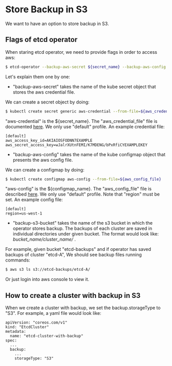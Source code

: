 # Store Backup in S3

We want to have an option to store backup in S3.

## Flags of etcd operator

When staring etcd operator, we need to provide flags in order to access aws:
```bash
$ etcd-operator --backup-aws-secret ${secret_name} --backup-aws-config ${configmap_name} --backup-s3-bucket ${bucket_name} ...
```

Let's explain them one by one:
- "backup-aws-secret" takes the name of the kube secret object that stores the aws credential file.

We can create a secret object by doing:
```bash
$ kubectl create secret generic aws-credential --from-file=${aws_credential_file}
```
"aws-credential" is the ${secret_name}.
The "aws_credential_file" file is documented [here](http://docs.aws.amazon.com/sdk-for-java/v1/developer-guide/credentials.html#aws-credentials-file-format).
We only use "default" profile.
An example credential file:
```
[default]
aws_access_key_id=AKIAIOSFODNN7EXAMPLE
aws_secret_access_key=wJalrXUtnFEMI/K7MDENG/bPxRfiCYEXAMPLEKEY
```

- "backup-aws-config" takes the name of the kube configmap object that presents the aws config file.

We can create a configmap by doing:
```bash
$ kubectl create configmap aws-config --from-file=${aws_config_file}
```
"aws-config" is the ${configmap_name}.
The "aws_config_file" file is described [here](http://docs.aws.amazon.com/cli/latest/userguide/cli-chap-getting-started.html#cli-config-files).
We only use "default" profile. Note that "region" must be set.
An example config file:
```
[default]
region=us-west-1
```

- "backup-s3-bucket" takes the name of the s3 bucket in which the operator stores backup.
The backups of each cluster are saved in individual directories under given bucket.
The format would look like: *bucket_name/cluster_name/* .

For example, given bucket "etcd-backups" and if operator has saved backups of cluster "etcd-A", We should see backup files running commands:
```bash
$ aws s3 ls s3://etcd-backups/etcd-A/
```
Or just login into aws console to view it.

## How to create a cluster with backup in S3

When we create a cluster with backup, we set the backup.storageType to "S3".
For example, a yaml file would look like:
```
apiVersion: "coreos.com/v1"
kind: "EtcdCluster"
metadata:
  name: "etcd-cluster-with-backup"
spec:
  ...
  backup:
    ...
    storageType: "S3"
``` 
